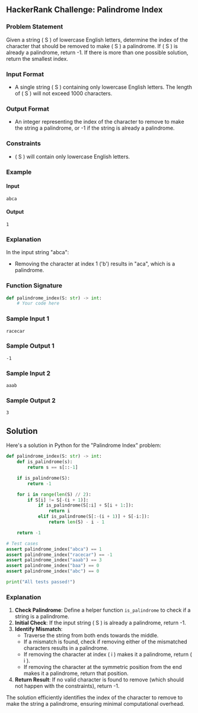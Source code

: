## HackerRank Challenge: Palindrome Index

### Problem Statement

Given a string \( S \) of lowercase English letters, determine the index of the character that should be removed to make \( S \) a palindrome. If \( S \) is already a palindrome, return -1. If there is more than one possible solution, return the smallest index.

### Input Format

- A single string \( S \) containing only lowercase English letters. The length of \( S \) will not exceed 1000 characters.

### Output Format

- An integer representing the index of the character to remove to make the string a palindrome, or -1 if the string is already a palindrome.

### Constraints

- \( S \) will contain only lowercase English letters.

### Example

#### Input
```
abca
```

#### Output
```
1
```

### Explanation

In the input string "abca":
- Removing the character at index 1 ('b') results in "aca", which is a palindrome.

### Function Signature
```python
def palindrome_index(S: str) -> int:
    # Your code here
```

### Sample Input 1
```
racecar
```

### Sample Output 1
```
-1
```

### Sample Input 2
```
aaab
```

### Sample Output 2
```
3
```

## Solution

Here's a solution in Python for the "Palindrome Index" problem:

```python
def palindrome_index(S: str) -> int:
    def is_palindrome(s):
        return s == s[::-1]

    if is_palindrome(S):
        return -1

    for i in range(len(S) // 2):
        if S[i] != S[-(i + 1)]:
            if is_palindrome(S[:i] + S[i + 1:]):
                return i
            elif is_palindrome(S[:-(i + 1)] + S[-i:]):
                return len(S) - i - 1

    return -1

# Test cases
assert palindrome_index("abca") == 1
assert palindrome_index("racecar") == -1
assert palindrome_index("aaab") == 3
assert palindrome_index("baa") == 0
assert palindrome_index("abc") == 0

print("All tests passed!")
```

### Explanation

1. **Check Palindrome**: Define a helper function `is_palindrome` to check if a string is a palindrome.
2. **Initial Check**: If the input string \( S \) is already a palindrome, return -1.
3. **Identify Mismatch**:
   - Traverse the string from both ends towards the middle.
   - If a mismatch is found, check if removing either of the mismatched characters results in a palindrome.
   - If removing the character at index \( i \) makes it a palindrome, return \( i \).
   - If removing the character at the symmetric position from the end makes it a palindrome, return that position.
4. **Return Result**: If no valid character is found to remove (which should not happen with the constraints), return -1.

The solution efficiently identifies the index of the character to remove to make the string a palindrome, ensuring minimal computational overhead.
